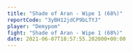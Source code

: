 ```yaml
---
title: "Shade of Aran - Wipe 1 (68%)"
reportCode: "3yBH12jdCP9bLTYJ"
player: "Demypom"
fight: "Shade of Aran - Wipe 1 (68%)"
date: 2021-06-07T18:57:55.202000+00:00
---
```

